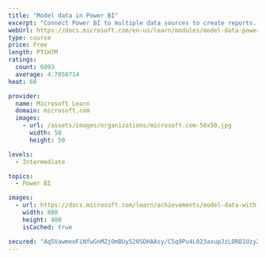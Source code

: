 ```yaml
---
title: "Model data in Power BI"
excerpt: "Connect Power BI to multiple data sources to create reports. Define the relationship between your data sources."
webUrl: https://docs.microsoft.com/en-us/learn/modules/model-data-power-bi/
type: course
price: Free
length: PT1H7M
ratings:
  count: 6093
  average: 4.7050714
heat: 60

provider:
  name: Microsoft Learn
  domain: microsoft.com
  images:
    - url: /assets/images/organizations/microsoft.com-50x50.jpg
      width: 50
      height: 50

levels:
  - Intermediate

topics:
  - Power BI

images:
  - url: https://docs.microsoft.com/learn/achievements/model-data-with-power-bi-desktop-social.png
    width: 800
    height: 400
    isCached: true

secured: "Aq5VawmeoFiNfwGnMZjOmBUyS20SDHAAsy/C5q9Pu4L023axupJzLOR81UzyZd7U6/32mWdqCJrkRsOLvo0FsAyYMm99dq0Jc8UTUsUoFwTxPr1LVNRwrlk26wW4P7l/SbR4/HUWZ+A6sWgGGSwxrww4QZXpWt26eAqNvwgqdP1jRIeNDgGr3sYenEeSNBY/U0TBhnaraIECoZiWfx/PSsI/RVsjJ5QjYwXBw7adEVfGkN9PLQ1d8rsYFm5jfTE9dZkchAClxrLROZxzSY0jpwfUz8q4AXIX/6R2AUON0NXdUPqwF6ItKG0ESOfe/BAmhclU5NamijQLcsOKZuKu2C+mHnoGNkouoAs1w4LSZZ6Gke0Mo4wqnmhczW3AdQa5dEX15gnYyNyVTbxDaw3FS0+KhnDihK2hMFKHRsNfAug=;bjeLrFTgTyZEZrW7DJT1Pw=="
---
```


